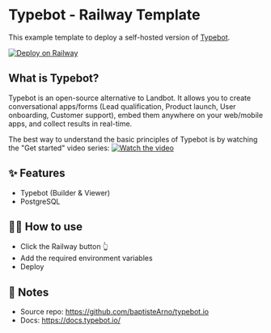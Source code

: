 # Typebot - Railway Template

This example template to deploy a self-hosted version of [Typebot](https://typebot.io). 

[![Deploy on Railway](https://railway.app/button.svg)](https://railway.app/template/dUZFyU?referralCode=HT4TtK)

## What is Typebot?
Typebot is an open-source alternative to Landbot. It allows you to create conversational apps/forms (Lead qualification, Product launch, User onboarding, Customer support), embed them anywhere on your web/mobile apps, and collect results in real-time.

The best way to understand the basic principles of Typebot is by watching the "Get started" video series:
[![Watch the video](https://img.youtube.com/vi/jp3ggg_42-M/hqdefault.jpg)](https://youtu.be/jp3ggg_42-M)  

## ✨ Features

- Typebot (Builder & Viewer)
- PostgreSQL

## 💁‍♀️ How to use

- Click the Railway button 👆
- Add the required environment variables
- Deploy

## 📝 Notes

- Source repo: https://github.com/baptisteArno/typebot.io
- Docs: https://docs.typebot.io/